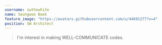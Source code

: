 ```yaml
---
username: swthewhite
name: Seungwoo Baek
feature_image: "https://avatars.githubusercontent.com/u/44691277?v=4"
position: SW Architect
---
```

> I'm interest in making WELL-COMMUNICATE codes.
